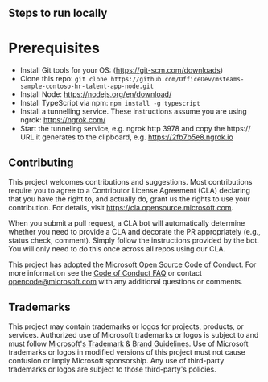 ## Steps to run locally

# Prerequisites
* Install Git tools for your OS: (https://git-scm.com/downloads)
* Clone this repo: `git clone https://github.com/OfficeDev/msteams-sample-contoso-hr-talent-app-node.git`
* Install Node: https://nodejs.org/en/download/
* Install TypeScript via npm: `npm install -g typescript`
* Install a tunnelling service. These instructions assume you are using ngrok: https://ngrok.com/
* Start the tunneling service, e.g. ngrok http 3978 and copy the https:// URL it generates to the clipboard, e.g. https://2fb7b5e8.ngrok.io

## Contributing

This project welcomes contributions and suggestions.  Most contributions require you to agree to a
Contributor License Agreement (CLA) declaring that you have the right to, and actually do, grant us
the rights to use your contribution. For details, visit https://cla.opensource.microsoft.com.

When you submit a pull request, a CLA bot will automatically determine whether you need to provide
a CLA and decorate the PR appropriately (e.g., status check, comment). Simply follow the instructions
provided by the bot. You will only need to do this once across all repos using our CLA.

This project has adopted the [Microsoft Open Source Code of Conduct](https://opensource.microsoft.com/codeofconduct/).
For more information see the [Code of Conduct FAQ](https://opensource.microsoft.com/codeofconduct/faq/) or
contact [opencode@microsoft.com](mailto:opencode@microsoft.com) with any additional questions or comments.

## Trademarks

This project may contain trademarks or logos for projects, products, or services. Authorized use of Microsoft 
trademarks or logos is subject to and must follow 
[Microsoft's Trademark & Brand Guidelines](https://www.microsoft.com/en-us/legal/intellectualproperty/trademarks/usage/general).
Use of Microsoft trademarks or logos in modified versions of this project must not cause confusion or imply Microsoft sponsorship.
Any use of third-party trademarks or logos are subject to those third-party's policies.

